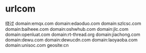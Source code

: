 # urlcom
绕过
domain:emqx.com
domain:edaoduo.com
domain:szlcsc.com
domain:baiheee.com
domain:oshwhub.com
domain:jlc.com
domain:openluat.com
domain:rt-thread.org
domain:jiachong.com
domain:dewu.com
domain:dewucdn.com
domain:laoyaoba.com
domain:unisoc.com
geosite:cn
